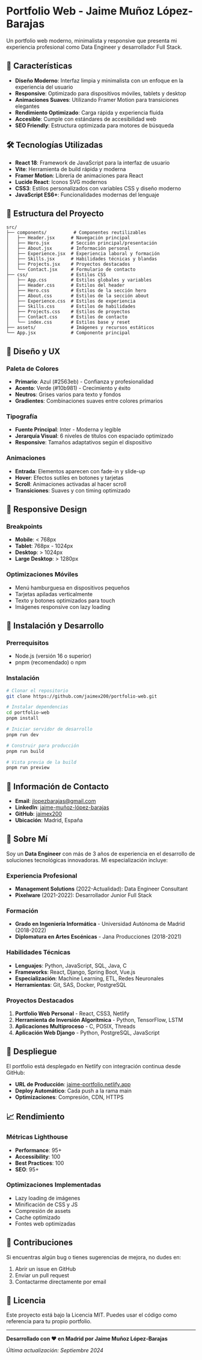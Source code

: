 # Portfolio Web - Jaime Muñoz López-Barajas

Un portfolio web moderno, minimalista y responsive que presenta mi experiencia profesional como Data Engineer y desarrollador Full Stack.

## 🚀 Características

- **Diseño Moderno**: Interfaz limpia y minimalista con un enfoque en la experiencia del usuario
- **Responsive**: Optimizado para dispositivos móviles, tablets y desktop
- **Animaciones Suaves**: Utilizando Framer Motion para transiciones elegantes
- **Rendimiento Optimizado**: Carga rápida y experiencia fluida
- **Accesible**: Cumple con estándares de accesibilidad web
- **SEO Friendly**: Estructura optimizada para motores de búsqueda

## 🛠️ Tecnologías Utilizadas

- **React 18**: Framework de JavaScript para la interfaz de usuario
- **Vite**: Herramienta de build rápida y moderna
- **Framer Motion**: Librería de animaciones para React
- **Lucide React**: Iconos SVG modernos
- **CSS3**: Estilos personalizados con variables CSS y diseño moderno
- **JavaScript ES6+**: Funcionalidades modernas del lenguaje

## 📂 Estructura del Proyecto

```
src/
├── components/          # Componentes reutilizables
│   ├── Header.jsx      # Navegación principal
│   ├── Hero.jsx        # Sección principal/presentación
│   ├── About.jsx       # Información personal
│   ├── Experience.jsx  # Experiencia laboral y formación
│   ├── Skills.jsx      # Habilidades técnicas y blandas
│   ├── Projects.jsx    # Proyectos destacados
│   └── Contact.jsx     # Formulario de contacto
├── css/                # Estilos CSS
│   ├── App.css         # Estilos globales y variables
│   ├── Header.css      # Estilos del header
│   ├── Hero.css        # Estilos de la sección hero
│   ├── About.css       # Estilos de la sección about
│   ├── Experience.css  # Estilos de experiencia
│   ├── Skills.css      # Estilos de habilidades
│   ├── Projects.css    # Estilos de proyectos
│   ├── Contact.css     # Estilos de contacto
│   └── index.css       # Estilos base y reset
├── assets/             # Imágenes y recursos estáticos
└── App.jsx             # Componente principal
```

## 🎨 Diseño y UX

### Paleta de Colores
- **Primario**: Azul (#2563eb) - Confianza y profesionalidad
- **Acento**: Verde (#10b981) - Crecimiento y éxito
- **Neutros**: Grises varios para texto y fondos
- **Gradientes**: Combinaciones suaves entre colores primarios

### Tipografía
- **Fuente Principal**: Inter - Moderna y legible
- **Jerarquía Visual**: 6 niveles de títulos con espaciado optimizado
- **Responsive**: Tamaños adaptativos según el dispositivo

### Animaciones
- **Entrada**: Elementos aparecen con fade-in y slide-up
- **Hover**: Efectos sutiles en botones y tarjetas
- **Scroll**: Animaciones activadas al hacer scroll
- **Transiciones**: Suaves y con timing optimizado

## 📱 Responsive Design

### Breakpoints
- **Mobile**: < 768px
- **Tablet**: 768px - 1024px
- **Desktop**: > 1024px
- **Large Desktop**: > 1280px

### Optimizaciones Móviles
- Menú hamburguesa en dispositivos pequeños
- Tarjetas apiladas verticalmente
- Texto y botones optimizados para touch
- Imágenes responsive con lazy loading

## 🔧 Instalación y Desarrollo

### Prerrequisitos
- Node.js (versión 16 o superior)
- pnpm (recomendado) o npm

### Instalación
```bash
# Clonar el repositorio
git clone https://github.com/jaimex200/portfolio-web.git

# Instalar dependencias
cd portfolio-web
pnpm install

# Iniciar servidor de desarrollo
pnpm run dev

# Construir para producción
pnpm run build

# Vista previa de la build
pnpm run preview
```

## 📧 Información de Contacto

- **Email**: jlopezbarajas@gmail.com
- **LinkedIn**: [jaime-muñoz-lópez-barajas](https://linkedin.com/in/jaime-muñoz-lópez-barajas)
- **GitHub**: [jaimex200](https://github.com/jaimex200)
- **Ubicación**: Madrid, España

## 💼 Sobre Mí

Soy un **Data Engineer** con más de 3 años de experiencia en el desarrollo de soluciones tecnológicas innovadoras. Mi especialización incluye:

### Experiencia Profesional
- **Management Solutions** (2022-Actualidad): Data Engineer Consultant
- **Pixelware** (2021-2022): Desarrollador Junior Full Stack

### Formación
- **Grado en Ingeniería Informática** - Universidad Autónoma de Madrid (2018-2022)
- **Diplomatura en Artes Escénicas** - Jana Producciones (2018-2021)

### Habilidades Técnicas
- **Lenguajes**: Python, JavaScript, SQL, Java, C
- **Frameworks**: React, Django, Spring Boot, Vue.js
- **Especialización**: Machine Learning, ETL, Redes Neuronales
- **Herramientas**: Git, SAS, Docker, PostgreSQL

### Proyectos Destacados
1. **Portfolio Web Personal** - React, CSS3, Netlify
2. **Herramienta de Inversión Algorítmica** - Python, TensorFlow, LSTM
3. **Aplicaciones Multiproceso** - C, POSIX, Threads
4. **Aplicación Web Django** - Python, PostgreSQL, JavaScript

## 🚀 Despliegue

El portfolio está desplegado en Netlify con integración continua desde GitHub:

- **URL de Producción**: [jaime-portfolio.netlify.app](https://jaime-portfolio.netlify.app)
- **Deploy Automático**: Cada push a la rama main
- **Optimizaciones**: Compresión, CDN, HTTPS

## 📈 Rendimiento

### Métricas Lighthouse
- **Performance**: 95+
- **Accessibility**: 100
- **Best Practices**: 100
- **SEO**: 95+

### Optimizaciones Implementadas
- Lazy loading de imágenes
- Minificación de CSS y JS
- Compresión de assets
- Cache optimizado
- Fontes web optimizadas

## 🤝 Contribuciones

Si encuentras algún bug o tienes sugerencias de mejora, no dudes en:

1. Abrir un issue en GitHub
2. Enviar un pull request
3. Contactarme directamente por email

## 📄 Licencia

Este proyecto está bajo la Licencia MIT. Puedes usar el código como referencia para tu propio portfolio.

---

**Desarrollado con ❤️ en Madrid por Jaime Muñoz López-Barajas**

*Última actualización: Septiembre 2024*

